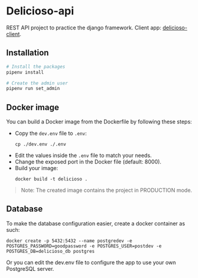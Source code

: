 # Delicioso-api
REST API project to practice the django framework.
Client app: [delicioso-client](https://github.com/TeaFlex/delicioso-client).

## Installation
```sh
# Install the packages
pipenv install

# Create the admin user
pipenv run set_admin
```

## Docker image

You can build a Docker image from the Dockerfile by following these steps:
- Copy the `dev.env` file to `.env`:
    ```
    cp ./dev.env ./.env
    ```
- Edit the values inside the `.env` file to match your needs.
- Change the exposed port in the Docker file (default: 8000).
- Build your image:
    ```
    docker build -t delicioso .
    ```

>Note: The created image contains the project in PRODUCTION mode.

## Database
To make the database configuration easier, create a docker container as such:
```
docker create -p 5432:5432 --name postgredev -e POSTGRES_PASSWORD=goodpassword -e POSTGRES_USER=postdev -e POSTGRES_DB=delicioso_db postgres
```

Or you can edit the dev.env file to configure the app to use your own PostgreSQL server.
